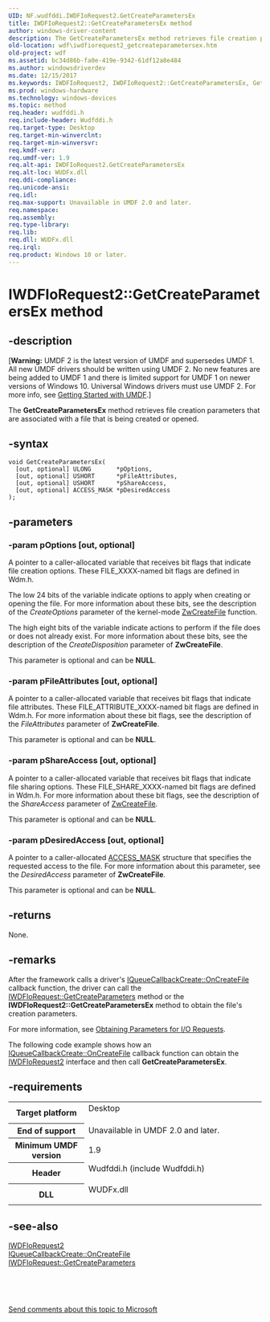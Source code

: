 ```yaml
---
UID: NF.wudfddi.IWDFIoRequest2.GetCreateParametersEx
title: IWDFIoRequest2::GetCreateParametersEx method
author: windows-driver-content
description: The GetCreateParametersEx method retrieves file creation parameters that are associated with a file that is being created or opened.
old-location: wdf\iwdfiorequest2_getcreateparametersex.htm
old-project: wdf
ms.assetid: bc34d86b-fa0e-419e-9342-61df12a8e484
ms.author: windowsdriverdev
ms.date: 12/15/2017
ms.keywords: IWDFIoRequest2, IWDFIoRequest2::GetCreateParametersEx, GetCreateParametersEx
ms.prod: windows-hardware
ms.technology: windows-devices
ms.topic: method
req.header: wudfddi.h
req.include-header: Wudfddi.h
req.target-type: Desktop
req.target-min-winverclnt: 
req.target-min-winversvr: 
req.kmdf-ver: 
req.umdf-ver: 1.9
req.alt-api: IWDFIoRequest2.GetCreateParametersEx
req.alt-loc: WUDFx.dll
req.ddi-compliance: 
req.unicode-ansi: 
req.idl: 
req.max-support: Unavailable in UMDF 2.0 and later.
req.namespace: 
req.assembly: 
req.type-library: 
req.lib: 
req.dll: WUDFx.dll
req.irql: 
req.product: Windows 10 or later.
---
```


# IWDFIoRequest2::GetCreateParametersEx method



## -description
<p class="CCE_Message">[<b>Warning:</b> UMDF 2 is the latest version of UMDF and supersedes UMDF 1.  All new UMDF drivers should be written using UMDF 2.  No new features are being added to UMDF 1 and there is limited support for UMDF 1 on newer versions of Windows 10.  Universal Windows drivers must use UMDF 2.  For more info, see <a href="https://docs.microsoft.com/en-us/windows-hardware/drivers/wdf/getting-started-with-umdf-version-2">Getting Started with UMDF</a>.]

The <b>GetCreateParametersEx</b> method retrieves file creation parameters that are associated with a file that is being created or opened.



## -syntax

````
void GetCreateParametersEx(
  [out, optional] ULONG       *pOptions,
  [out, optional] USHORT      *pFileAttributes,
  [out, optional] USHORT      *pShareAccess,
  [out, optional] ACCESS_MASK *pDesiredAccess
);
````


## -parameters

### -param pOptions [out, optional]

A pointer to a caller-allocated variable that receives bit flags that indicate file creation options. These FILE_XXXX-named bit flags are defined in Wdm.h. 

The low 24 bits of the variable indicate options to apply when creating or opening the file. For more information about these bits, see the description of the <i>CreateOptions</i> parameter of the kernel-mode <a href="kernel.zwcreatefile">ZwCreateFile</a> function. 

The high eight bits of the variable indicate actions to perform if the file does or does not already exist. For more information about these bits, see the description of the <i>CreateDisposition</i> parameter of <b>ZwCreateFile</b>. 

This parameter is optional and can be <b>NULL</b>.


### -param pFileAttributes [out, optional]

A pointer to a caller-allocated variable that receives bit flags that indicate file attributes. These FILE_ATTRIBUTE_XXXX-named bit flags are defined in Wdm.h. For more information about these bit flags, see the description of the <i>FileAttributes</i> parameter of <b>ZwCreateFile</b>.

This parameter is optional and can be <b>NULL</b>.


### -param pShareAccess [out, optional]

A pointer to a caller-allocated variable that receives bit flags that indicate file sharing options. These FILE_SHARE_XXXX-named bit flags are defined in Wdm.h. For more information about these bit flags, see the description of the <i>ShareAccess</i> parameter of <a href="kernel.zwcreatefile">ZwCreateFile</a>.

This parameter is optional and can be <b>NULL</b>.


### -param pDesiredAccess [out, optional]

A pointer to a caller-allocated <a href="https://msdn.microsoft.com/library/windows/hardware/ff540466">ACCESS_MASK</a> structure that specifies the requested access to the file. For more information about this parameter, see the <i>DesiredAccess</i> parameter of <b>ZwCreateFile</b>. 

This parameter is optional and can be <b>NULL</b>.


## -returns
None.


## -remarks
After the framework calls a driver's <a href="wdf.iqueuecallbackcreate_oncreatefile">IQueueCallbackCreate::OnCreateFile</a> callback function, the driver can call the <a href="wdf.iwdfiorequest_getcreateparameters">IWDFIoRequest::GetCreateParameters</a> method or the <b>IWDFIoRequest2::GetCreateParametersEx</b> method to obtain the file's creation parameters. 

For more information, see <a href="wdf.obtaining_parameters_for_i_o_requests">Obtaining Parameters for I/O Requests</a>.

The following code example shows how an <a href="wdf.iqueuecallbackcreate_oncreatefile">IQueueCallbackCreate::OnCreateFile</a> callback function can obtain the <a href="..\wudfddi\nn-wudfddi-iwdfiorequest2.md">IWDFIoRequest2</a> interface and then call <b>GetCreateParametersEx</b>.


## -requirements
<table>
<tr>
<th width="30%">
Target platform

</th>
<td width="70%">
<dl>
<dt>Desktop</dt>
</dl>
</td>
</tr>
<tr>
<th width="30%">
End of support

</th>
<td width="70%">
Unavailable in UMDF 2.0 and later.

</td>
</tr>
<tr>
<th width="30%">
Minimum UMDF version

</th>
<td width="70%">
1.9

</td>
</tr>
<tr>
<th width="30%">
Header

</th>
<td width="70%">
<dl>
<dt>Wudfddi.h (include Wudfddi.h)</dt>
</dl>
</td>
</tr>
<tr>
<th width="30%">
DLL

</th>
<td width="70%">
<dl>
<dt>WUDFx.dll</dt>
</dl>
</td>
</tr>
</table>

## -see-also
<dl>
<dt>
<a href="..\wudfddi\nn-wudfddi-iwdfiorequest2.md">IWDFIoRequest2</a>
</dt>
<dt>
<a href="wdf.iqueuecallbackcreate_oncreatefile">IQueueCallbackCreate::OnCreateFile</a>
</dt>
<dt>
<a href="wdf.iwdfiorequest_getcreateparameters">IWDFIoRequest::GetCreateParameters</a>
</dt>
</dl>
 

 

<a href="mailto:wsddocfb@microsoft.com?subject=Documentation%20feedback [wdf\wdf]:%20IWDFIoRequest2::GetCreateParametersEx method%20 RELEASE:%20(12/15/2017)&amp;body=%0A%0APRIVACY STATEMENT%0A%0AWe use your feedback to improve the documentation. We don't use your email address for any other purpose, and we'll remove your email address from our system after the issue that you're reporting is fixed. While we're working to fix this issue, we might send you an email message to ask for more info. Later, we might also send you an email message to let you know that we've addressed your feedback.%0A%0AFor more info about Microsoft's privacy policy, see http://privacy.microsoft.com/en-us/default.aspx." title="Send comments about this topic to Microsoft">Send comments about this topic to Microsoft</a>

